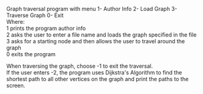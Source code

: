Graph traversal program with menu
 1- Author Info
 2- Load Graph
 3- Traverse Graph
 0- Exit  
Where:  
1 prints the program author info  
2 asks the user to enter a file name and loads the graph specified in the file  
3 asks for a starting node and then allows the user to travel around the graph  
0 exits the program

When traversing the graph, choose -1 to exit the traversal.  
If the user enters -2, the program uses Dijkstra's Algorithm to find the shortest path to all other vertices on the graph and print the paths to the screen.
